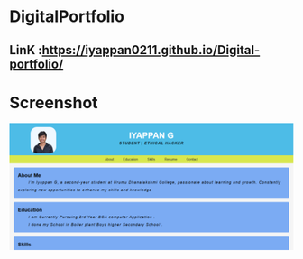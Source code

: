 # DigitalPortfolio
 ## LinK :https://iyappan0211.github.io/Digital-portfolio/

 # Screenshot
 ![Screenshot (53)](https://github.com/iyappan0211/Digital-portfolio/blob/main/Annotation%202025-04-02%20213536.png)
